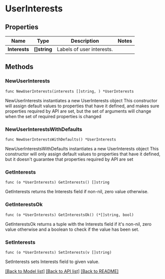 # UserInterests

## Properties

Name | Type | Description | Notes
------------ | ------------- | ------------- | -------------
**Interests** | **[]string** | Labels of user interests. | 

## Methods

### NewUserInterests

`func NewUserInterests(interests []string, ) *UserInterests`

NewUserInterests instantiates a new UserInterests object
This constructor will assign default values to properties that have it defined,
and makes sure properties required by API are set, but the set of arguments
will change when the set of required properties is changed

### NewUserInterestsWithDefaults

`func NewUserInterestsWithDefaults() *UserInterests`

NewUserInterestsWithDefaults instantiates a new UserInterests object
This constructor will only assign default values to properties that have it defined,
but it doesn't guarantee that properties required by API are set

### GetInterests

`func (o *UserInterests) GetInterests() []string`

GetInterests returns the Interests field if non-nil, zero value otherwise.

### GetInterestsOk

`func (o *UserInterests) GetInterestsOk() (*[]string, bool)`

GetInterestsOk returns a tuple with the Interests field if it's non-nil, zero value otherwise
and a boolean to check if the value has been set.

### SetInterests

`func (o *UserInterests) SetInterests(v []string)`

SetInterests sets Interests field to given value.



[[Back to Model list]](../README.md#documentation-for-models) [[Back to API list]](../README.md#documentation-for-api-endpoints) [[Back to README]](../README.md)



